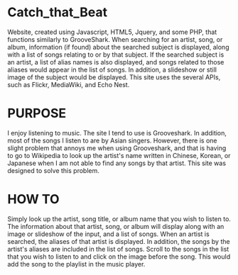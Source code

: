Catch_that_Beat
===============

Website, created using Javascript, HTML5, Jquery, and some PHP, that functions similarly to GrooveShark. When searching for an artist, song, or album, information (if found) about the searched subject is displayed, along with a list of songs relating to or by that subject. If the searched subject is an artist, a list of alias names is also displayed, and songs related to those aliases would appear in the list of songs. In addition, a slideshow or still image of the subject would be displayed. This site uses the several APIs, such as Flickr, MediaWiki, and Echo Nest.

PURPOSE
=======

I enjoy listening to music. The site I tend to use is Grooveshark. In addition, most of the songs I listen to are by Asian singers. However, there is one slight problem that annoys me when using Grooveshark, and that is having to go to Wikipedia to look up the artist's name written in Chinese, Korean, or Japanese when I am not able to find any songs by that artist. This site was designed to solve this problem.

HOW TO
======

Simply look up the artist, song title, or album name that you wish to listen to. The information about that artist, song, or album will display along with an image or slideshow of the input, and a list of songs. When an artist is searched, the aliases of that artist is displayed. In addition, the songs by the artist's aliases are included in the list of songs. Scroll to the songs in the list that you wish to listen to and click on the image before the song. This would add the song to the playlist in the music player.
